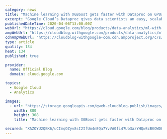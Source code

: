 ```yaml
---
category: news
title: "Machine learning with XGBoost gets faster with Dataproc on GPUs"
excerpt: "Google Cloud’s Dataproc gives data scientists an easy, scalable, fully managed way to analyze data using Apache Spark. Apache Spark was built for high performance, but data scientists and other teams need an even higher level of performance as more questions and predictions need to be answered using"
publishedDateTime: 2020-04-06T13:00:00Z
webUrl: "https://cloud.google.com/blog/products/data-analytics/ml-with-xgboost-gets-faster-with-dataproc-on-gpus/"
ampWebUrl: "https://cloudblog.withgoogle.com/products/data-analytics/ml-with-xgboost-gets-faster-with-dataproc-on-gpus/amp/"
cdnAmpWebUrl: "https://cloudblog-withgoogle-com.cdn.ampproject.org/c/s/cloudblog.withgoogle.com/products/data-analytics/ml-with-xgboost-gets-faster-with-dataproc-on-gpus/amp/"
type: article
quality: 134
heat: 134
published: true

provider:
  name: Official Blog
  domain: cloud.google.com

topics:
  - Google Cloud
  - Analytics

images:
  - url: "https://storage.googleapis.com/gweb-cloudblog-publish/images/Training_classification_model.max-800x800.jpg"
    width: 800
    height: 308
    title: "Machine learning with XGBoost gets faster with Dataproc on GPUs"

secured: "XAZOYU2QBK6/uCImqOZyv8sI2IfUm4nEQa7YvVA0fi47Ub3azYHQw8cBGOWD0djJNxzXyqULKhvCVcTsaTtyMOLobXIrQ+soQ+124RPTP4xCGHGSCAiKF/Sni7tevvxqqGX8Zvc9M8Mp14AgfwAJJyPDp2hE4F7sb3CinH9ystN0U/RGnOjjpaU3azAgGMknbSQBLcjG3g6kvbyjeV/go6Uia/U/64nudSXaNr/RvKygzHRi2uDM9yaidk2+f9AxXyChdP5BfhEWJ5uok8My0hEPgGtl1TEu9a/ndU9j7wqOKMiIxwXnAyCAXMk0EBCZB1909s6v0YUXdQOq7WxhkQ==;sXnsurmn4nlK6ys68ZD4PA=="
---
```


